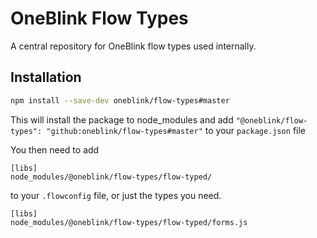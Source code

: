 # OneBlink Flow Types

A central repository for OneBlink flow types used internally.

## Installation

```sh
npm install --save-dev oneblink/flow-types#master
```

This will install the package to node_modules and add `"@oneblink/flow-types": "github:oneblink/flow-types#master"` to your `package.json` file

You then need to add

```
[libs]
node_modules/@oneblink/flow-types/flow-typed/
```

to your `.flowconfig` file, or just the types you need.

```
[libs]
node_modules/@oneblink/flow-types/flow-typed/forms.js
```
